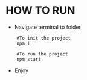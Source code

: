 # HOW TO RUN
- Navigate terminal to folder 
``` 
    #To init the project
    npm i

    #To run the project
    npm start
```
- Enjoy